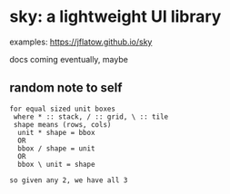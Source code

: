 # sky: a lightweight UI library

examples: https://jflatow.github.io/sky

docs coming eventually, maybe

## random note to self

```
for equal sized unit boxes
 where * :: stack, / :: grid, \ :: tile
 shape means (rows, cols)
  unit * shape = bbox
  OR
  bbox / shape = unit
  OR
  bbox \ unit = shape

so given any 2, we have all 3
```